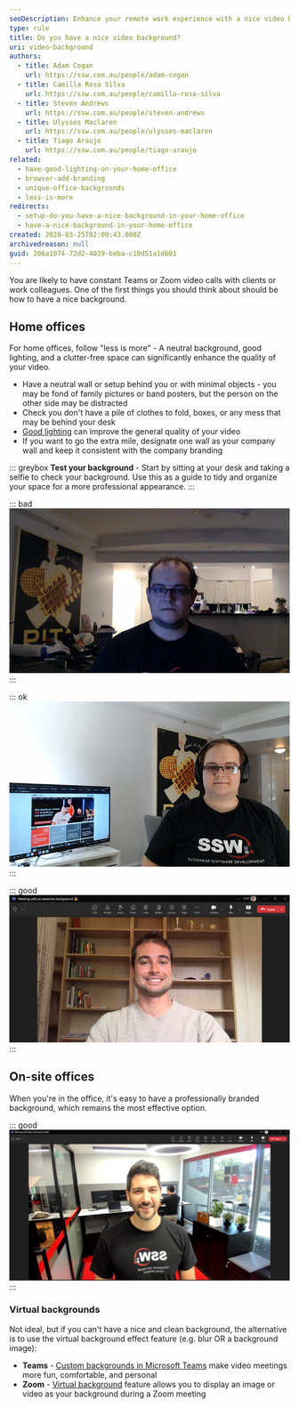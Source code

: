 ```yaml
---
seoDescription: Enhance your remote work experience with a nice video background that boosts professionalism and comfort during Teams or Zoom meetings.
type: rule
title: Do you have a nice video background?
uri: video-background
authors:
  - title: Adam Cogan
    url: https://ssw.com.au/people/adam-cogan
  - title: Camilla Rosa Silva
    url: https://ssw.com.au/people/camilla-rosa-silva
  - title: Steven Andrews
    url: https://ssw.com.au/people/steven-andrews
  - title: Ulysses Maclaren
    url: https://ssw.com.au/people/ulysses-maclaren
  - title: Tiago Araujo
    url: https://ssw.com.au/people/tiago-araujo
related:
  - have-good-lighting-on-your-home-office
  - browser-add-branding
  - unique-office-backgrounds
  - less-is-more
redirects:
  - setup-do-you-have-a-nice-background-in-your-home-office
  - have-a-nice-background-in-your-home-office
created: 2020-03-25T02:09:43.000Z
archivedreason: null
guid: 206a1074-72d2-4039-beba-c10d51a1d601
---
```


You are likely to have constant Teams or Zoom video calls with clients or work colleagues. One of the first things you should think about should be how to have a nice background.

<!--endintro-->

## Home offices

For home offices, follow "less is more" - A neutral background, good lighting, and a clutter-free space can significantly enhance the quality of your video.

* Have a neutral wall or setup behind you or with minimal objects - you may be fond of family pictures or band posters, but the person on the other side may be distracted
* Check you don't have a pile of clothes to fold, boxes, or any mess that may be behind your desk
* [Good lighting](/have-good-lighting-on-your-home-office) can improve the general quality of your video
* If you want to go the extra mile, designate one wall as your company wall and keep it consistent with the company branding

::: greybox
**Test your background** - Start by sitting at your desk and taking a selfie to check your background. Use this as a guide to tidy and organize your space for a more professional appearance.
:::

::: bad
![Figure: Bad example – A messy background and bad lighting do not look professional](bad-background.png)
:::

::: ok
![Figure: OK example – Clean home background with a branded monitor showing off the company website (unnecessarily hard to set up)](good-background.png)
:::

::: good
![Figure: Good example – Clean and simple home background with clear and good lighting](good-background-seth.png)
:::

## On-site offices

When you're in the office, it's easy to have a professionally branded background, which remains the most effective option.

::: good
![Figure: Good example – Office background with nice lighting ☀️](good-office-background.png)
:::

### Virtual backgrounds

Not ideal, but if you can't have a nice and clean background, the alternative is to use the virtual background effect feature (e.g. blur OR a background image):

* **Teams** - [Custom backgrounds in Microsoft Teams](https://www.microsoft.com/en-us/microsoft-365/blog/2020/06/12/custom-backgrounds-microsoft-teams-video-meetings-fun-comfortable-personal/?WT.mc_id=M365-MVP-33518) make video meetings more fun, comfortable, and personal
* **Zoom** - [Virtual background](https://support.zoom.us/hc/en-us/articles/210707503-Virtual-Background) feature allows you to display an image or video as your background during a Zoom meeting
